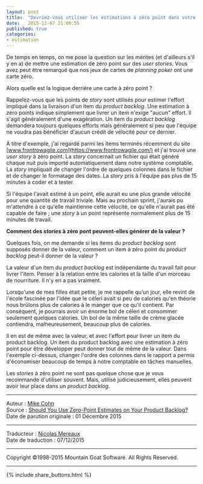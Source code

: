 ```yaml
---
layout: post
title:  "Devriez-vous utiliser les estimations à zéro point dans votre product backlog ?"
date:   2015-12-07 21:00:55
published: true
categories: 
- estimation
---
```


De temps en temps, on me pose la question sur les mérites (et d'ailleurs s'il y en a) de mettre une estimation de zéro point sur des _user stories_. Vous avez peut être remarqué que nos jeux de cartes de _planning poker_ ont une carte zéro.

Alors quelle est la logique derrière une carte à zéro point ?

Rappelez-vous que les points de _story_ sont utilisés pour estimer l'effort impliqué dans la livraison d'un item du _product backlog_. Une estimation à zéro points indique simplement que livrer un item n'exige "aucun" effort. Il s'agit généralement d'une exagération. Un item du _product backlog_ demandera toujours quelques efforts mais généralement si peu que l'équipe ne voudra pas bénéficier d'aucun crédit de vélocité pour ce dernier. 

À titre d'exemple, j'ai regardé parmi les items terminés récemment du site [www.frontrowagile.com](https://www.frontrowagile.com/) et j'ai trouvé une _user story_ à zéro point. La _story_ concernait un fichier qui était généré chaque nuit puis importé automatiquement dans notre système comptable. La _story_ impliquait de changer l'ordre de quelques colonnes dans le fichier et de changer le formatage des dates. La _story_ pris à l'équipe pas plus de 15 minutes à coder et à tester.

Si l'équipe l'avait estimé à un point, elle aurait eu une plus grande vélocité pour une quantité de travail triviale. Mais au prochain sprint, j'aurais pu m'attendre à ce qu'elle maintienne cette vélocité, ce qu'elle n'aurait pas été capable de faire ; une _story_ à un point représente normalement plus de 15 minutes de travail. 

**Comment des _stories_ à zéro pont peuvent-elles générer de la valeur ?**

Quelques fois, on me demande si les items du _product backlog_ sont supposés donner de la valeur, comment un item à zéro point du _product backlog_ peut-il donner de la valeur ?

La valeur d'un item du _product backlog_ est indépendante du travail fait pour livrer l'item. Penser à la relation entre les calories et la taille d'un morceau de nourriture. Il n'y en a pas vraiment.

Lorsqu'une de mes filles était petite, je me rappelle qu’un jour, elle revint de l'école fascinée par l'idée que le céleri avait si peu de calories qu'en théorie nous brûlons plus de calories à le manger que ce qu'il contient. Par conséquent, je pourrais avoir un énorme bol de céleri et consommer seulement quelques calories. Un bol de la même taille de crème glacée contiendra, malheureusement, beaucoup plus de calories.

Il en est de même avec la valeur, et avec l'effort pour livrer un item du product backlog. Un item du product backlog avec une estimation à zéro point pour être développer peut donner tout de même de la valeur. Dans l'exemple ci-dessus, changer l'ordre des colonnes dans le rapport a permis d'économiser beaucoup de temps à notre comptable en tâches manuelles.

Les _stories_ à zéro point ne sont pas quelque chose que je vous recommande d'utiliser souvent. Mais, utilisé judicieusement, elles peuvent avoir leur place dans un _product backlog_.

---
Auteur : [Mike Cohn](http://www.mountaingoatsoftware.com/company/about-mike-cohn)  
Source : [Should You Use Zero-Point Estimates on Your Product Backlog?](https://www.mountaingoatsoftware.com/blog/should-you-use-zero-point-estimates-on-your-product-backlog)  
Date de parution originale : 01 Décembre 2015  

---
Traducteur : [Nicolas Mereaux](http://www.les-traducteurs-agiles.org/traducteurs/)  
Date de traduction : 07/12/2015  

---

Copyright ©1998-2015 Mountain Goat Software. All Rights Reserved.

---

{% include share_buttons.html %}

